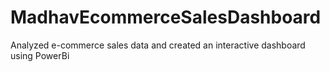 # MadhavEcommerceSalesDashboard
Analyzed e-commerce sales data and created an interactive dashboard using PowerBi
